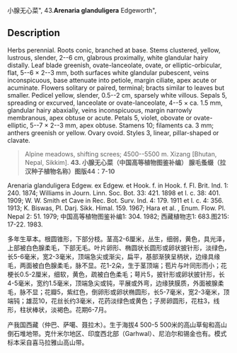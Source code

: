 小腺无心菜",
43.**Arenaria glanduligera** Edgeworth",

## Description
Herbs perennial. Roots conic, branched at base. Stems clustered, yellow, lustrous, slender, 2--6 cm, glabrous proximally, white glandular hairy distally. Leaf blade greenish, ovate-lanceolate, ovate, or elliptic-orbicular, flat, 5--6 × 2--3 mm, both surfaces white glandular pubescent, veins inconspicuous, base attenuate into petiole, margin ciliate, apex acute or acuminate. Flowers solitary or paired, terminal; bracts similar to leaves but smaller. Pedicel yellow, slender, 0.5--2 cm, sparsely white villous. Sepals 5, spreading or excurved, lanceolate or ovate-lanceolate, 4--5 × ca. 1.5 mm, glandular hairy abaxially, veins inconspicuous, margin narrowly membranous, apex obtuse or acute. Petals 5, violet, obovate or ovate-elliptic, 5--7 × 2--3 mm, apex obtuse. Stamens 10; filaments ca. 3 mm; anthers greenish or yellow. Ovary ovoid. Styles 3, linear, pillar-shaped or clavate.

> Alpine meadows, shifting screes; 4500--5500 m. Xizang [Bhutan, Nepal, Sikkim].
**43. 小腺无心菜（中国高等植物图鉴补编） 腺毛蚤缀（拉汉种子植物名称）图版44：7-10**

Arenaria glanduligera Edgew. ex Edgew. et Hook. f. in Hook. f. Fl. Brit. Ind. 1: 240. 1874; Williams in Journ. Linn. Soc. Bot. 33: 421. 1898 et l. c. 38: 401. 1909; W. W. Smith et Cave in Rec. Bot. Surv. Ind. 4: 179. 1911 et l. c. 4: 356. 1913; K. Biswas, Pl. Darj. Sikk. Himal. 159. 1967; Hara et al. , Enum. Flow. Pl. Nepal 2: 51. 1979; 中国高等植物图鉴补编1: 304. 1982; 西藏植物志1: 683.图215: 17-22. 1983.

多年生草本。根圆锥形，下部分枝。茎高2-6厘米，丛生，细弱，黄色，具光泽，上部被白色腺柔毛，下部无毛。叶片卵形、椭圆状长圆形或卵状披针形，淡绿色，长5-6毫米，宽2-3毫米，顶端急尖或渐尖，扁平，基部渐狭呈柄状，边缘具缘毛，两面被白色腺柔毛，脉不显。花1-2朵，生于茎顶端；苞片与叶同形而小；花梗长0.5-2厘米，细软，黄色，疏被白色柔毛；萼片5，披针形或卵状披针形，长4-5毫米，宽约1.5毫米，顶端急尖或钝，平展或外弯，边缘狭膜质，外面被腺柔毛，脉不显；花瓣5，紫红色，倒卵形或卵状椭圆形，长5-7毫米，宽2-3毫米，顶端钝；雄蕊10，花丝长约3毫米，花药淡绿色或黄色；子房卵圆形，花柱3，线形，柱状棒状，淡褐色。花期6-7月。

产我国西藏（仲巴、萨噶、聂拉木）。生于海拔4 500-5 500米的高山草甸和高山倒石堆地带。克什米尔地区、印度西北部（Garhwal）、尼泊尔和锡金也有。模式标本采自喜马拉雅山高山带。
